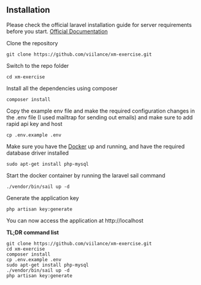 ## Installation

Please check the official laravel installation guide for server requirements before you start. [Official Documentation](https://laravel.com/docs/5.4/installation#installation)

Clone the repository

    git clone https://github.com/viilance/xm-exercise.git

Switch to the repo folder

    cd xm-exercise

Install all the dependencies using composer

    composer install

Copy the example env file and make the required configuration changes in the .env file
(I used mailtrap for sending out emails) and make sure to add rapid api key and host

    cp .env.example .env

Make sure you have the [Docker](https://www.docker.com) up and running, and have the required database driver installed

    sudo apt-get install php-mysql

Start the docker container by running the laravel sail command

    ./vendor/bin/sail up -d

Generate the application key

    php artisan key:generate

You can now access the application at http://localhost

**TL;DR command list**

    git clone https://github.com/viilance/xm-exercise.git
    cd xm-exercise
    composer install
    cp .env.example .env
    sudo apt-get install php-mysql
    ./vendor/bin/sail up -d
    php artisan key:generate
